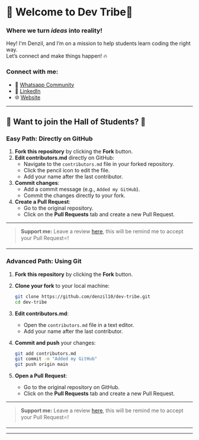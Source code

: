 # 🚀 Welcome to Dev Tribe🚀

### Where we turn *ideas* into **reality**!


Hey! I'm Denzil, and I’m on a mission to help students learn coding the right way.  
Let’s connect and make things happen! 🔥

### Connect with me:
- 👥 [Whatsapp Community](https://www.instagram.com/denzil.nelson.10/)
- 💼 [LinkedIn](https://www.linkedin.com/in/denzil-nelson-b18121220/)
- 🌐 [Website](https://www.instagram.com/denzil.nelson.10/)

---

## 🎉 Want to join the Hall of Students? 🎉

### Easy Path: Directly on GitHub

1. **Fork this repository** by clicking the **Fork** button.
2. **Edit contributors.md** directly on GitHub:
   - Navigate to the `contributors.md` file in your forked repository.
   - Click the pencil icon to edit the file.
   - Add your name after the last contributor.
3. **Commit changes**:
   - Add a commit message (e.g., `Added my GitHub`).
   - Commit the changes directly to your fork.
4. **Create a Pull Request**:
   - Go to the original repository.
   - Click on the **Pull Requests** tab and create a new Pull Request.

---

> **Support me:** Leave a review <a href="https://www.superprof.co.in/ir/33615137-04f85c" target="_blank" rel="noopener noreferrer">here</a>, this will be remind me to accept your Pull Request⭐!

---

### Advanced Path: Using Git

1. **Fork this repository** by clicking the **Fork** button.
2. **Clone your fork** to your local machine:

   ```bash
   git clone https://github.com/denzil10/dev-tribe.git
   cd dev-tribe
   ```

3. **Edit contributors.md**:
   - Open the `contributors.md` file in a text editor.
   - Add your name after the last contributor.

4. **Commit and push** your changes:

   ```bash
   git add contributors.md
   git commit -m "Added my GitHub"
   git push origin main
   ```

5. **Open a Pull Request**:
   - Go to the original repository on GitHub.
   - Click on the **Pull Requests** tab and create a new Pull Request.
---

> **Support me:** Leave a review <a href="https://www.superprof.co.in/ir/33615137-04f85c" target="_blank" rel="noopener noreferrer">here</a>, this will be remind me to accept your Pull Request⭐!

---

---

